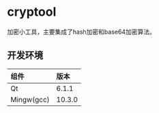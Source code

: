 # cryptool

加密小工具，主要集成了hash加密和base64加密算法。

## 开发环境

|组件      | 版本 |
|:-        |:-    |
|Qt        |6.1.1 |
|Mingw(gcc)|10.3.0|
